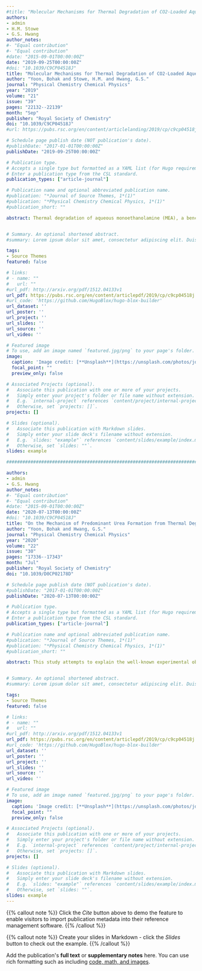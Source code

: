 ```yaml
---
#title: "Molecular Mechanisms for Thermal Degradation of CO2-Loaded Aqueous Monoethanolamine: A First-Principles Study"
authors:
- admin
- H.M. Stowe
- G.S. Hwang
author_notes:
#- "Equal contribution"
#- "Equal contribution"
#date: "2015-09-01T00:00:00Z"
date: "2019-09-25T00:00:00Z"
#doi: "10.1039/C9CP04518J"
title: "Molecular Mechanisms for Thermal Degradation of CO2-Loaded Aqueous Monoethanolamine: A First-Principles Study"
author: "Yoon, Bohak and Stowe, H.M. and Hwang, G.S."
journal: "Physical Chemistry Chemical Physics"
year: "2019"
volume: "21"
issue: "39"
pages: "22132--22139"
month: "Sep"
publisher: "Royal Society of Chemistry"
doi: "10.1039/C9CP04518J"
#url: https://pubs.rsc.org/en/content/articlelanding/2019/cp/c9cp04518j

# Schedule page publish date (NOT publication's date).
#publishDate: "2017-01-01T00:00:00Z"
publishDate: "2019-09-25T00:00:00Z"

# Publication type.
# Accepts a single type but formatted as a YAML list (for Hugo requirements).
# Enter a publication type from the CSL standard.
publication_types: ["article-journal"]

# Publication name and optional abbreviated publication name.
#publication: "*Journal of Source Themes, 1*(1)"
#publication: "*Physical Chemistry Chemical Physics, 1*(1)"
#publication_short: ""

abstract: Thermal degradation of aqueous monoethanolamine (MEA), a benchmark solvent, in CO2 capture processes still remains a challenge. Here, we present molecular mechanisms underlying thermal degradation of MEA based on ab initio molecular dynamics simulations coupled with metadynamics sampling. Isocyanate formation via dehydration of carbamic acid (MEACOOH) is predicted to be highly probable and more kinetically favorable than the competing cyclization–dehydration reaction to 2-oxazolidinone (OZD), albeit not substantially. Isocyanate may undergo cyclization to form OZD, which is found to be more facile in aqueous MEA solution than reaction with MEA to form urea, although the latter is thermodynamically more favorable than the former. Our simulations also clearly demonstrate that OZD is a long-lived intermediate that plays a key role in MEA thermal degradation to experimentally observed products. Overall, this work highlights the importance of entropic contributions associated with the local structure and dynamics of solvent molecules around the intermediates, which cannot be solely explained by thermodynamics, in predicting the mechanism and kinetics of thermal degradation of CO2-loaded aqueous amine solutions.


# Summary. An optional shortened abstract.
#summary: Lorem ipsum dolor sit amet, consectetur adipiscing elit. Duis posuere tellus ac convallis placerat. Proin tincidunt magna sed ex sollicitudin condimentum.

tags:
- Source Themes
featured: false

# links:
# - name: ""
#   url: ""
#url_pdf: http://arxiv.org/pdf/1512.04133v1
url_pdf: https://pubs.rsc.org/en/content/articlepdf/2019/cp/c9cp04518j
#url_code: 'https://github.com/HugoBlox/hugo-blox-builder'
url_dataset: ''
url_poster: ''
url_project: ''
url_slides: ''
url_source: ''
url_video: ''

# Featured image
# To use, add an image named `featured.jpg/png` to your page's folder. 
image:
  caption: 'Image credit: [**Unsplash**](https://unsplash.com/photos/jdD8gXaTZsc)'
  focal_point: ""
  preview_only: false

# Associated Projects (optional).
#   Associate this publication with one or more of your projects.
#   Simply enter your project's folder or file name without extension.
#   E.g. `internal-project` references `content/project/internal-project/index.md`.
#   Otherwise, set `projects: []`.
projects: []

# Slides (optional).
#   Associate this publication with Markdown slides.
#   Simply enter your slide deck's filename without extension.
#   E.g. `slides: "example"` references `content/slides/example/index.md`.
#   Otherwise, set `slides: ""`.
slides: example

########################################################################################################################

authors:
- admin
- G.S. Hwang
author_notes:
#- "Equal contribution"
#- "Equal contribution"
#date: "2015-09-01T00:00:00Z"
date: "2020-07-13T00:00:00Z"
#doi: "10.1039/C9CP04518J"
title: "On the Mechanism of Predominant Urea Formation from Thermal Degradation of CO2-Loaded Aqueous Ethylenediamine"
author: "Yoon, Bohak and Hwang, G.S."
journal: "Physical Chemistry Chemical Physics"
year: "2020"
volume: "22"
issue: "30"
pages: "17336--17343"
month: "Jul"
publisher: "Royal Society of Chemistry"
doi: "10.1039/D0CP02178D"

# Schedule page publish date (NOT publication's date).
#publishDate: "2017-01-01T00:00:00Z"
publishDate: "2020-07-13T00:00:00Z"

# Publication type.
# Accepts a single type but formatted as a YAML list (for Hugo requirements).
# Enter a publication type from the CSL standard.
publication_types: ["article-journal"]

# Publication name and optional abbreviated publication name.
#publication: "*Journal of Source Themes, 1*(1)"
#publication: "*Physical Chemistry Chemical Physics, 1*(1)"
#publication_short: ""

abstract: This study attempts to explain the well-known experimental observation that 1,3-bis(2-aminoethyl)urea (urea) is preferentially formed over the other major product, 2-imidazolidone (IZD), from thermal degradation of aqueous ethylenediamine (EDA) during the CO2 capture process. This is in direct contrast to the case of monoethanolamine (MEA), preferentially forming oxazolidinone (OZD), rather than urea, which undergoes further reactions leading to more stable products. Given their similar molecular structures, the different preferred degradation pathways of EDA and MEA impose an intriguing question regarding the underlying mechanism responsible for the distinct difference. Thermal degradation of both EDA and MEA tends to proceed mainly via formation of an isocyanate intermediate that may further undergo either cyclization to IZD (or OZD) or a reaction with EDA (or MEA) forming urea. For the EDA case, our first-principles simulations clearly demonstrate that the urea formation reaction is kinetically more, but thermodynamically less, favorable than the cyclization reaction; the opposite is true for the MEA case. Our further analysis shows that EDA–isocyanate is less prone to cyclization than MEA–isocyanate, which in turn allows for more facile urea formation. The reconfiguration dynamics of isocyanate is found to be governed by the dynamic nature of the interaction between its terminal group and surrounding solvent molecules. Our work highlights the importance of kinetic effects associated with the local structure and dynamics of solvent molecules around the intermediates that may significantly alter the degradation process of amine solvents.


# Summary. An optional shortened abstract.
#summary: Lorem ipsum dolor sit amet, consectetur adipiscing elit. Duis posuere tellus ac convallis placerat. Proin tincidunt magna sed ex sollicitudin condimentum.

tags:
- Source Themes
featured: false

# links:
# - name: ""
#   url: ""
#url_pdf: http://arxiv.org/pdf/1512.04133v1
url_pdf: https://pubs.rsc.org/en/content/articlepdf/2019/cp/c9cp04518j
#url_code: 'https://github.com/HugoBlox/hugo-blox-builder'
url_dataset: ''
url_poster: ''
url_project: ''
url_slides: ''
url_source: ''
url_video: ''

# Featured image
# To use, add an image named `featured.jpg/png` to your page's folder. 
image:
  caption: 'Image credit: [**Unsplash**](https://unsplash.com/photos/jdD8gXaTZsc)'
  focal_point: ""
  preview_only: false

# Associated Projects (optional).
#   Associate this publication with one or more of your projects.
#   Simply enter your project's folder or file name without extension.
#   E.g. `internal-project` references `content/project/internal-project/index.md`.
#   Otherwise, set `projects: []`.
projects: []

# Slides (optional).
#   Associate this publication with Markdown slides.
#   Simply enter your slide deck's filename without extension.
#   E.g. `slides: "example"` references `content/slides/example/index.md`.
#   Otherwise, set `slides: ""`.
slides: example
---
```


{{% callout note %}}
Click the *Cite* button above to demo the feature to enable visitors to import publication metadata into their reference management software.
{{% /callout %}}

{{% callout note %}}
Create your slides in Markdown - click the *Slides* button to check out the example.
{{% /callout %}}

Add the publication's **full text** or **supplementary notes** here. You can use rich formatting such as including [code, math, and images](https://docs.hugoblox.com/content/writing-markdown-latex/).

